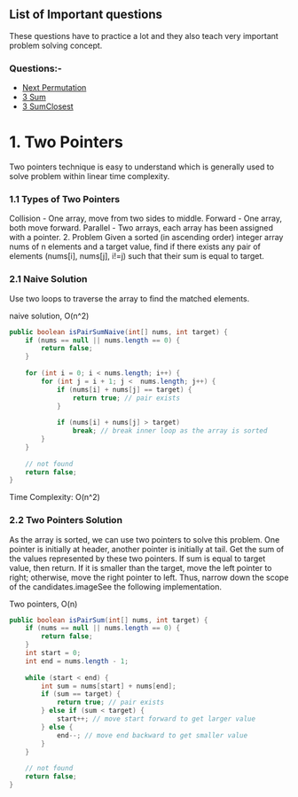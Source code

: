 ## List of Important questions

These questions have to practice a lot and they also teach very important problem 
solving concept.

### Questions:-
- [Next Permutation](NextPermutation.java)
- [3 Sum](3Sum.java)
- [3 SumClosest](3SumClosest.java)


# 1. Two Pointers
Two pointers technique is easy to understand which is generally used to solve problem within linear time complexity.

### 1.1 Types of Two Pointers
Collision - One array, move from two sides to middle.
Forward - One array, both move forward.
Parallel - Two arrays, each array has been assigned with a pointer.
2. Problem
Given a sorted (in ascending order) integer array nums of n elements and a target value, find if there exists any pair of elements (nums[i], nums[j], i!=j) such that their sum is equal to target.

### 2.1 Naive Solution
Use two loops to traverse the array to find the matched elements.

naive solution, O(n^2)
```java
public boolean isPairSumNaive(int[] nums, int target) {
    if (nums == null || nums.length == 0) {
        return false;
    }
 
    for (int i = 0; i < nums.length; i++) {
        for (int j = i + 1; j <  nums.length; j++) {
            if (nums[i] + nums[j] == target) {
                return true; // pair exists
            }
 
            if (nums[i] + nums[j] > target)
                break; // break inner loop as the array is sorted
        }
    }
 
    // not found
    return false;
}
```
Time Complexity: O(n^2)

### 2.2 Two Pointers Solution
As the array is sorted, we can use two pointers to solve this problem. One pointer is initially at header, another pointer is initially at tail. Get the sum of the values represented by these two pointers. If sum is equal to target value, then return. If it is smaller than the target, move the left pointer to right; otherwise, move the right pointer to left. Thus, narrow down the scope of the candidates.imageSee the following implementation.

Two pointers, O(n)
```java
public boolean isPairSum(int[] nums, int target) {
    if (nums == null || nums.length == 0) {
        return false;
    }
    int start = 0;
    int end = nums.length - 1;
 
    while (start < end) {
        int sum = nums[start] + nums[end];
        if (sum == target) {
            return true; // pair exists
        } else if (sum < target) {
            start++; // move start forward to get larger value
        } else {
            end--; // move end backward to get smaller value
        }
    }
 
    // not found
    return false;
}
```

